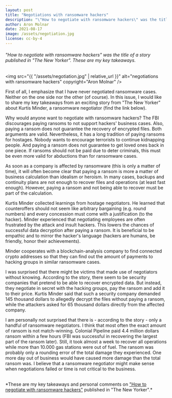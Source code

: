 ```yaml
---
layout: post
title: "Negotiations with ransomware hackers"
description: "\"How to negotiate with ransomware hackers\" was the title of a story published in \"The New Yorker\". These are my key takeaways."
author: Aron Molnar
date: 2021-08-17
image: /assets/negotiation.jpg
license: cc-by-4
---
```

###### "How to negotiate with ransomware hackers" was the title of a story published in "The New Yorker". These are my key takeaways.

<img src="{{ "/assets/negotiation.jpg" | relative_url }}" alt="negotiations with ransomware hackers" copyright="Aron Molnar"  />

First of all, I emphasize that I have never negotiated ransomware cases. Neither on the one side nor the other (of course). In this issue, I would like to share my key takeaways from an exciting story from "The New Yorker" about Kurtis Minder, a ransomware negotiator (find the link below).

Why would anyone want to negotiate with ransomware hackers? The FBI discourages paying ransoms to not support hackers' business cases. Also, paying a ransom does not guarantee the recovery of encrypted files. Both arguments are valid. Nevertheless, it has a long tradition of paying ransoms for hostages. Nobody wants to encourage terrorists to continue kidnapping people. And paying a ransom does not guarantee to get loved ones back in one piece. If ransoms should not be paid due to deter criminals, this must be even more valid for abductions than for ransomware cases.

As soon as a company is affected by ransomware (this is only a matter of time), it will often become clear that paying a ransom is more a matter of business calculation than idealism or heroism. In many cases, backups and continuity plans are not enough to recover files and operations (at least fast enough). However, paying a ransom and not being able to recover must be part of the calculation.

Kurtis Minder collected learnings from hostage negotiators. He learned that counteroffers should not seem like arbitrary bargaining (e.g. round numbers) and every concession must come with a justification (to the hacker). Minder experienced that negotiating employees are often frustrated by the attack and insult hackers. This lowers the chances of successful data decryption after paying a ransom. It is beneficial to be empathic and to mirror the hacker's language (hackers are humans, be friendly, honor their achievements).

Minder cooperates with a blockchain-analysis company to find connected crypto addresses so that they can find out the amount of payments to hacking groups in similar ransomware cases.

I was surprised that there might be victims that made use of negotiators without knowing. According to the story, there seem to be security companies that pretend to be able to recover encrypted data. But instead, they negotiate in secret with the hacking groups, pay the ransom and add it to their price. Kurtis Minder said that such a security company demanded 145 thousand dollars to allegedly decrypt the files without paying a ransom, while the attackers asked for 65 thousand dollars directly from the affected company.

I am personally not surprised that there is - according to the story - only a handful of ransomware negotiators. I think that most often the exact amount of ransom is not match-winning. Colonial Pipeline paid 4.4 million dollars ransom within a few hours (FBI was successful in recovering the largest part of the ransom later). Still, it took almost a week to recover all operations while more than 10.000 gas stations were out of fuel. The ransom was probably only a rounding error of the total damage they experienced. One more day out of business would have caused more damage than the total ransom was. I believe that a ransomware negotiator might make sense when negotiations failed or time is not critical to the business.

<br>
*These are my key takeaways and personal comments on <a href="https://www.newyorker.com/magazine/2021/06/07/how-to-negotiate-with-ransomware-hackers" target="_blank" rel="noopener">"How to negotiate with ransomware hackers"</a> published in "The New Yorker".*
